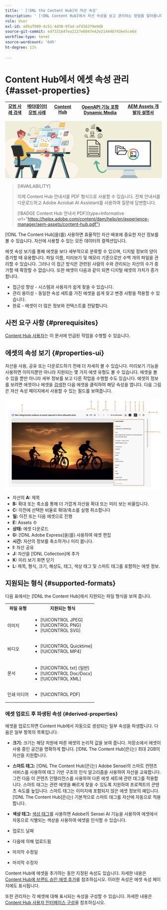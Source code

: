 ```yaml
---
title: ' [!DNL the Content Hub]의 자산 속성'
description: ' [!DNL Content Hub]에서 자산 속성을 보고 관리하는 방법을 알아봅니다.'
role: User
exl-id: a85af980-4c51-4d30-9fad-afd16370e9db
source-git-commit: ed7331647ea2227e6047e42e21444b743ee5ce6d
workflow-type: tm+mt
source-wordcount: '645'
ht-degree: 11%

---
```


# Content Hub에서 에셋 속성 관리 {#asset-properties}

| [모범 사례 검색](/help/assets/search-best-practices.md) | [메타데이터 모범 사례](/help/assets/metadata-best-practices.md) | [Content Hub](/help/assets/product-overview.md) | [OpenAPI 기능 포함 Dynamic Media](/help/assets/dynamic-media-open-apis-overview.md) | [AEM Assets 개발자 설명서](https://developer.adobe.com/experience-cloud/experience-manager-apis/) |
| ------------- | --------------------------- |---------|----|-----|

![메타데이터 배너 이미지](assets/metadata-banner-image.png)

>[!AVAILABILITY]
>
>이제 Content Hub 안내서를 PDF 형식으로 사용할 수 있습니다. 전체 안내서를 다운로드하고 Adobe Acrobat AI Assistant를 사용하여 질문에 답변합니다.
>
>[!BADGE Content Hub 안내서 PDF]{type=Informative url="https://helpx.adobe.com/content/dam/help/en/experience-manager/aem-assets/content-hub.pdf"}

[!DNL The Content Hub]을(를) 사용하면 효율적인 자산 배포에 중요한 자산 정보를 볼 수 있습니다. 자산에 사용할 수 있는 모든 데이터의 컬렉션입니다.

에셋 속성 보기를 통해 에셋을 보다 세부적으로 분류할 수 있으며, 디지털 정보의 양이 증가할 때 유용합니다. 파일 이름, 미리보기 및 메모리 기준으로만 수백 개의 파일을 관리할 수 있습니다. 그러나 이 접근 방식은 관련된 사람의 수와 관리되는 자산의 수가 증가할 때 확장할 수 없습니다. 또한 에셋이 다음과 같이 되면 디지털 에셋의 가치가 증가합니다.

* 접근성 향상 - 시스템과 사용자가 쉽게 찾을 수 있습니다.
* 관리 용이성 - 동일한 속성 세트를 가진 에셋을 쉽게 찾고 변경 사항을 적용할 수 있습니다.
* 완료 - 에셋이 더 많은 정보와 컨텍스트를 전달합니다.

## 사전 요구 사항 {#prerequisites}

[Content Hub 사용자](deploy-content-hub.md#onboard-content-hub-users)는 이 문서에 언급된 작업을 수행할 수 있습니다.

## 에셋의 속성 보기 {#properties-ui}

자산을 사용, 공유 또는 다운로드하기 전에 더 자세히 볼 수 있습니다. 미리보기 기능을 사용하면 이미지뿐만 아니라 지원되는 몇 가지 에셋 유형도 볼 수 있습니다. 에셋을 볼 수 있을 뿐만 아니라 세부 정보를 보고 다른 작업을 수행할 수도 있습니다. 에셋의 정보를 보려면 에셋이나 에셋을 [검색](search-assets.md)한 다음 에셋을 클릭하여 해당 속성을 엽니다. 다음 그림은 자산 속성 페이지에서 사용할 수 있는 필드를 보여줍니다.

![자산 UI의 속성](assets/properties-ui.png)

* 자산의 **A:** 제목
* **B:** 확대 또는 축소를 통해 더 가깝게 자산을 확대 또는 미리 보는 비율입니다.
* **C:** 이전에 선택한 비율로 확대/축소를 실행 취소합니다
* **일:** 이전 또는 다음 에셋으로 진행
* **E:** Assets 수
* **상태:** 에셋 다운로드
* **G:** [!DNL Adobe Express]을(를) 사용하여 에셋 편집
* **시간:** 자산의 정보를 축소하거나 미리 봅니다.
* **I:** 자산 공유
* **J:** 자산을 [!DNL Collection]에 추가
* **K:** 미리 보기 화면 닫기
* **L:** 제목, 형식, 크기, 해상도, 태그, 색상 태그 및 스마트 태그를 포함하는 에셋 정보.

## 지원되는 형식 {#supported-formats}

다음 표에서는 [!DNL the Content Hub]에서 지원되는 파일 형식을 보여 줍니다.

<table> 
    <tbody>
     <tr>
      <th><strong>파일 유형</strong></th>
      <th><strong>지원되는 형식</strong></th>
     </tr>
     <tr>
      <td>이미지</td>
      <td>
        <ul>
            <li>[!UICONTROL JPEG]</li> 
            <li>[!UICONTROL PNG]</li> 
            <li>[!UICONTROL SVG]</li>
        </ul>
      </td>
     </tr>
     <tr>
      <td>비디오</td>
      <td>
        <ul>
            <li>[!UICONTROL Quicktime]</li>  
            <li>[!UICONTROL MP4]</li> 
        </ul>
      </td>
     </tr>
      <tr>
      <td>문서</td>
      <td>
        <ul>
            <li>[!UICONTROL txt] (일반)</li>  
            <li>[!UICONTROL Doc/Docx]</li> 
            <li>[!UICONTROL XML]</li>
        </ul>
      </td>
     </tr>
     <tr>
      <td>인쇄 미디어</td>
      <td>
        <ul>
            <li>[!UICONTROL PDF]</li>  
        </ul>
      </td>
     </tr>  
    </tbody>
   </table>

### 에셋 업로드 후 파생된 속성 {#derived-properties}

에셋을 업로드하면 Content Hub에서 자동으로 생성되는 일부 속성을 파생합니다. 다음은 일부 항목의 목록입니다.

* **크기:** 크기는 해당 차원에 따른 에셋의 논리적 값을 보여 줍니다. 저장소에서 에셋이 사용 중인 공간을 명확하게 합니다. [!DNL The Content Hub]은(는) 최대 2GB의 자산을 지원합니다.

<!--* **Tags:** Tags help you categorize assets that can be browsed and searched more efficiently. Tagging helps in propagating the appropriate taxonomy to other users and workflows. -->

* **스마트 태그:** [!DNL The Content Hub]은(는) Adobe Sensei의 스마트 컨텐츠 서비스를 사용하여 태그 기반 구조의 인식 알고리즘을 사용하여 자산을 교육합니다. 그런 다음 이 콘텐츠 인텔리전스를 사용하여 다른 에셋 세트에 관련 태그를 적용합니다. 스마트 태그는 관련 에셋을 빠르게 찾을 수 있도록 지원하여 프로젝트의 콘텐츠 속도를 높입니다. 스마트 태그는 이미지에 포함되지 않은 에셋 정보의 예입니다. [!DNL The Content Hub]은(는) 기본적으로 스마트 태그를 자산에 자동으로 적용합니다.

* **색상 태그:** [색상 태그](#https://experienceleague.adobe.com/docs/experience-manager-cloud-service/content/assets/manage/color-tag-images.html?lang=en)를 사용하면 Adobe의 Sensei AI 기능을 사용하여 에셋에서 자동으로 식별되는 색상을 사용하여 에셋을 인식할 수 있습니다.

* 업로드 날짜

* 다음에 의해 업로드됨

* 마지막 수정일

* 마지막 수정자

Content Hub에 에셋을 추가하는 동안 지정된 속성도 있습니다. 자세한 내용은 [Content Hub에 브랜드 승인 에셋 추가](upload-brand-approved-assets.md)를 참조하십시오. 이러한 속성은 에셋 속성 페이지에도 표시됩니다.

또한 관리자는 각 에셋에 대해 표시되는 속성을 구성할 수 있습니다. 자세한 내용은 [Content Hub 사용자 인터페이스 구성](configure-content-hub-ui-options.md#configure-asset-details-content-hub)을 참조하십시오.

<!--

### Date range {#date-range} 

The date range allows you to select dates you want to see the assets. You can customize date range by choosing the start and end dates. 

-->
